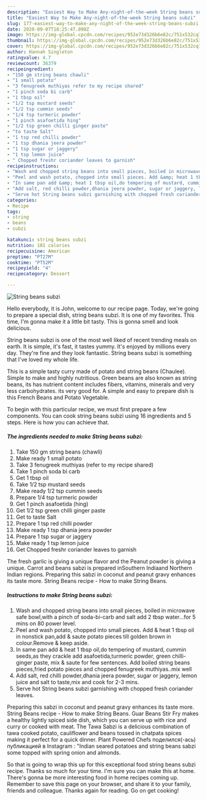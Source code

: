 ```yaml
---
description: "Easiest Way to Make Any-night-of-the-week String beans subzi"
title: "Easiest Way to Make Any-night-of-the-week String beans subzi"
slug: 177-easiest-way-to-make-any-night-of-the-week-string-beans-subzi
date: 2020-09-07T18:25:47.898Z
image: https://img-global.cpcdn.com/recipes/952e73d326b6e82c/751x532cq70/string-beans-subzi-recipe-main-photo.jpg
thumbnail: https://img-global.cpcdn.com/recipes/952e73d326b6e82c/751x532cq70/string-beans-subzi-recipe-main-photo.jpg
cover: https://img-global.cpcdn.com/recipes/952e73d326b6e82c/751x532cq70/string-beans-subzi-recipe-main-photo.jpg
author: Hannah Singleton
ratingvalue: 4.7
reviewcount: 36379
recipeingredient:
- "150 gm string beans chawli"
- "1 small potato"
- "3 fenugreek muthiyas refer to my recipe shared"
- "1 pinch soda bi carb"
- "1 tbsp oil"
- "1/2 tsp mustard seeds"
- "1/2 tsp cummin seeds"
- "1/4 tsp turmeric powder"
- "1 pinch asafoetida hing"
- "1/2 tsp green chilli ginger paste"
- "to taste Salt"
- "1 tsp red chilli powder"
- "1 tsp dhania jeera powder"
- "1 tsp sugar or jaggery"
- "1 tsp lemon juice"
- " Chopped freshr coriander leaves to garnish"
recipeinstructions:
- "Wash and chopped string beans into small pieces, boiled in microwave safe bowl,with a pinch of soda-bi-carb and salt add 2 tbsp water...for 5 mins on 80 power level."
- "Peel and wash potato, chopped into small pieces. Add &amp; heat 1 tbsp oil in nonstick pan,add &amp; saute potato pieces till golden brown in colour.Remove &amp; keep aside."
- "In same pan add &amp; heat 1 tbsp oil,do tempering of mustard, cummin seeds,as they crackle add asafoetida,turmeric powder, green chilli- ginger paste, mix &amp; saute for few sentences. Add boiled string beans pieces,fried potato pieces and chopped fenugreek muthiyas..mix well"
- "Add salt, red chilli powder,dhania jeera powder, sugar or jaggery, lemon juice and salt to taste,mix and cook for 2-3 mins."
- "Serve hot String beans subzi garnishing with chopped fresh coriander leaves."
categories:
- Recipe
tags:
- string
- beans
- subzi

katakunci: string beans subzi 
nutrition: 101 calories
recipecuisine: American
preptime: "PT27M"
cooktime: "PT52M"
recipeyield: "4"
recipecategory: Dessert

---
```



![String beans subzi](https://img-global.cpcdn.com/recipes/952e73d326b6e82c/751x532cq70/string-beans-subzi-recipe-main-photo.jpg)

Hello everybody, it is John, welcome to our recipe page. Today, we're going to prepare a special dish, string beans subzi. It is one of my favorites. This time, I'm gonna make it a little bit tasty. This is gonna smell and look delicious.

String beans subzi is one of the most well liked of recent trending meals on earth. It is simple, it's fast, it tastes yummy. It's enjoyed by millions every day. They're fine and they look fantastic. String beans subzi is something that I've loved my whole life.

This is a simple tasty curry made of potato and string beans (Chaulee). Simple to make and highly nutritious. Green beans are also known as string beans, its has nutrient content includes fibers, vitamins, minerals and very less carbohydrates. its very good for. A simple and easy to prepare dish is this French Beans and Potato Vegetable.


To begin with this particular recipe, we must first prepare a few components. You can cook string beans subzi using 16 ingredients and 5 steps. Here is how you can achieve that.

<!--inarticleads1-->

##### The ingredients needed to make String beans subzi:

1. Take 150 gm string beans (chawli)
1. Make ready 1 small potato
1. Take 3 fenugreek muthiyas (refer to my recipe shared)
1. Take 1 pinch soda bi carb
1. Get 1 tbsp oil
1. Take 1/2 tsp mustard seeds
1. Make ready 1/2 tsp cummin seeds
1. Prepare 1/4 tsp turmeric powder
1. Get 1 pinch asafoetida (hing)
1. Get 1/2 tsp green chilli ginger paste
1. Get to taste Salt
1. Prepare 1 tsp red chilli powder
1. Make ready 1 tsp dhania jeera powder
1. Prepare 1 tsp sugar or jaggery
1. Make ready 1 tsp lemon juice
1. Get  Chopped freshr coriander leaves to garnish


The fresh garlic is giving a unique flavor and the Peanut powder is giving a unique. Carrot and beans sabzi is prepared inSouthern Indiaand Northern Indian regions. Preparing this sabzi in coconut and peanut gravy enhances its taste more. String Beans recipe - How to make String Beans. 

<!--inarticleads2-->

##### Instructions to make String beans subzi:

1. Wash and chopped string beans into small pieces, boiled in microwave safe bowl,with a pinch of soda-bi-carb and salt add 2 tbsp water...for 5 mins on 80 power level.
1. Peel and wash potato, chopped into small pieces. Add &amp; heat 1 tbsp oil in nonstick pan,add &amp; saute potato pieces till golden brown in colour.Remove &amp; keep aside.
1. In same pan add &amp; heat 1 tbsp oil,do tempering of mustard, cummin seeds,as they crackle add asafoetida,turmeric powder, green chilli- ginger paste, mix &amp; saute for few sentences. Add boiled string beans pieces,fried potato pieces and chopped fenugreek muthiyas..mix well
1. Add salt, red chilli powder,dhania jeera powder, sugar or jaggery, lemon juice and salt to taste,mix and cook for 2-3 mins.
1. Serve hot String beans subzi garnishing with chopped fresh coriander leaves.


Preparing this sabzi in coconut and peanut gravy enhances its taste more. String Beans recipe - How to make String Beans. Guar Beans Stir Fry makes a healthy lightly spiced side dish, which you can serve up with rice and curry or cooked with meat. The Tawa Sabzi is a delicious combination of tawa cooked potato, cauliflower and beans tossed in chatpata spices making it perfect for a quick dinner. Plant Powered Chefs поделился(-ась) публикацией в Instagram : &#34;Indian seared potatoes and string beans sabzi some topped with spring onion and almonds. 

So that is going to wrap this up for this exceptional food string beans subzi recipe. Thanks so much for your time. I'm sure you can make this at home. There's gonna be more interesting food in home recipes coming up. Remember to save this page on your browser, and share it to your family, friends and colleague. Thanks again for reading. Go on get cooking!
